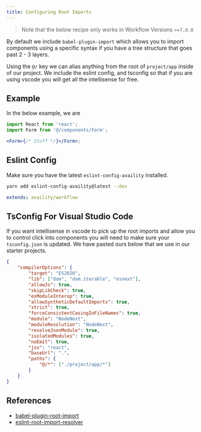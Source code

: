```yaml
---
title: Configuring Root Imports
---
```


> Note that the below recipe only works in Workflow Versions `>=7.0.0`

By default we include `babel-plugin-import` which allows you to import components using a specific syntax if you have a tree structure that goes past 2 - 3 layers.

Using the `@/` key we can alias anything from the root of `project/app` inside of our project. We include the eslint config, and tsconfig so that if you are using vscode you will get all the intellisense for free.

## Example

In the below example, we are

```jsx hideCopy=true
import React from 'react';
import Form from '@/components/Form';

<Form>{/* Stuff */}</Form>;
```

## Eslint Config

Make sure you have the latest `eslint-config-availity` installed.

```bash
yarn add eslint-config-availity@latest --dev
```

```yaml header=.eslintrc.yml
extends: availity/workflow
```

## TsConfig For Visual Studio Code

If you want intellisense in vscode to pick up the root imports and allow you to control click into components you will need to make sure your `tsconfig.json` is updated. We have pasted ours below that we use in our starter projects.

```json
{
    "compilerOptions": {
        "target": "ES2020",
        "lib": ["dom", "dom.iterable", "esnext"],
        "allowJs": true,
        "skipLibCheck": true,
        "esModuleInterop": true,
        "allowSyntheticDefaultImports": true,
        "strict": true,
        "forceConsistentCasingInFileNames": true,
        "module": "NodeNext",
        "moduleResolution": "NodeNext",
        "resolveJsonModule": true,
        "isolatedModules": true,
        "noEmit": true,
        "jsx": "react",
        "baseUrl": ".",
        "paths": {
            "@/*": ["./project/app/*"]
        }
    }
}
```

## References

-   [babel-plugin-root-import](https://www.npmjs.com/package/babel-plugin-root-import)
-   [eslint-root-import-resolver](https://www.npmjs.com/package/eslint-import-resolver-babel-plugin-root-import)
